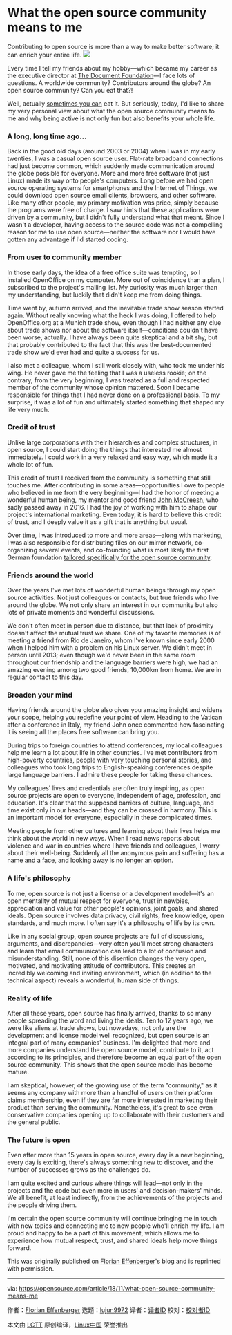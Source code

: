 [#]: collector: (lujun9972)
[#]: translator: ( )
[#]: reviewer: ( )
[#]: publisher: ( )
[#]: subject: (What the open source community means to me)
[#]: via: (https://opensource.com/article/18/11/what-open-source-community-means-me)
[#]: author: (Florian Effenberger https://opensource.com/users/floeff)
[#]: url: ( )

What the open source community means to me
======
Contributing to open source is more than a way to make better software; it can enrich your entire life.
![](https://opensource.com/sites/default/files/styles/image-full-size/public/lead-images/people_remote_teams_world.png?itok=_9DCHEel)

Every time I tell my friends about my hobby—which became my career as the executive director at [The Document Foundation][1]—I face lots of questions. A worldwide community? Contributors around the globe? An open source community? Can you eat that?!

Well, actually [sometimes you can][2] eat it. But seriously, today, I'd like to share my very personal view about what the open source community means to me and why being active is not only fun but also benefits your whole life.

### A long, long time ago…

Back in the good old days (around 2003 or 2004) when I was in my early twenties, I was a casual open source user. Flat-rate broadband connections had just become common, which suddenly made communication around the globe possible for everyone. More and more free software (not just Linux) made its way onto people's computers. Long before we had open source operating systems for smartphones and the Internet of Things, we could download open source email clients, browsers, and other software. Like many other people, my primary motivation was price, simply because the programs were free of charge. I saw hints that these applications were driven by a community, but I didn't fully understand what that meant. Since I wasn't a developer, having access to the source code was not a compelling reason for me to use open source—neither the software nor I would have gotten any advantage if I'd started coding.

### From user to community member

In those early days, the idea of a free office suite was tempting, so I installed OpenOffice on my computer. More out of coincidence than a plan, I subscribed to the project's mailing list. My curiosity was much larger than my understanding, but luckily that didn't keep me from doing things.

Time went by, autumn arrived, and the inevitable trade show season started again. Without really knowing what the heck I was doing, I offered to help OpenOffice.org at a Munich trade show, even though I had neither any clue about trade shows nor about the software itself—conditions couldn't have been worse, actually. I have always been quite skeptical and a bit shy, but that probably contributed to the fact that this was the best-documented trade show we'd ever had and quite a success for us.

I also met a colleague, whom I still work closely with, who took me under his wing. He never gave me the feeling that I was a useless rookie; on the contrary, from the very beginning, I was treated as a full and respected member of the community whose opinion mattered. Soon I became responsible for things that I had never done on a professional basis. To my surprise, it was a lot of fun and ultimately started something that shaped my life very much.

### Credit of trust

Unlike large corporations with their hierarchies and complex structures, in open source, I could start doing the things that interested me almost immediately. I could work in a very relaxed and easy way, which made it a whole lot of fun.

This credit of trust I received from the community is something that still touches me. After contributing in some areas—opportunities I owe to people who believed in me from the very beginning—I had the honor of meeting a wonderful human being, my mentor and good friend [John McCreesh][3], who sadly passed away in 2016. I had the joy of working with him to shape our project's international marketing. Even today, it is hard to believe this credit of trust, and I deeply value it as a gift that is anything but usual.

Over time, I was introduced to more and more areas—along with marketing, I was also responsible for distributing files on our mirror network, co-organizing several events, and co-founding what is most likely the first German foundation [tailored specifically for the open source community][4].

### Friends around the world

Over the years I've met lots of wonderful human beings through my open source activities. Not just colleagues or contacts, but true friends who live around the globe. We not only share an interest in our community but also lots of private moments and wonderful discussions.

We don't often meet in person due to distance, but that lack of proximity doesn't affect the mutual trust we share. One of my favorite memories is of meeting a friend from Rio de Janeiro, whom I've known since early 2000 when I helped him with a problem on his Linux server. We didn't meet in person until 2013; even though we'd never been in the same room throughout our friendship and the language barriers were high, we had an amazing evening among two good friends, 10,000km from home. We are in regular contact to this day.

### Broaden your mind

Having friends around the globe also gives you amazing insight and widens your scope, helping you redefine your point of view. Heading to the Vatican after a conference in Italy, my friend John once commented how fascinating it is seeing all the places free software can bring you.

During trips to foreign countries to attend conferences, my local colleagues help me learn a lot about life in other countries. I've met contributors from high-poverty countries, people with very touching personal stories, and colleagues who took long trips to English-speaking conferences despite large language barriers. I admire these people for taking these chances.

My colleagues' lives and credentials are often truly inspiring, as open source projects are open to everyone, independent of age, profession, and education. It's clear that the supposed barriers of culture, language, and time exist only in our heads—and they can be crossed in harmony. This is an important model for everyone, especially in these complicated times.

Meeting people from other cultures and learning about their lives helps me think about the world in new ways. When I read news reports about violence and war in countries where I have friends and colleagues, I worry about their well-being. Suddenly all the anonymous pain and suffering has a name and a face, and looking away is no longer an option.

### A life's philosophy

To me, open source is not just a license or a development model—it's an open mentality of mutual respect for everyone, trust in newbies, appreciation and value for other people's opinions, joint goals, and shared ideals. Open source involves data privacy, civil rights, free knowledge, open standards, and much more. I often say it's a philosophy of life by its own.

Like in any social group, open source projects are full of discussions, arguments, and discrepancies—very often you'll meet strong characters and learn that email communication can lead to a lot of confusion and misunderstanding. Still, none of this disention changes the very open, motivated, and motivating attitude of contributors. This creates an incredibly welcoming and inviting environment, which (in addition to the technical aspect) reveals a wonderful, human side of things.

### Reality of life

After all these years, open source has finally arrived, thanks to so many people spreading the word and living the ideals. Ten to 12 years ago, we were like aliens at trade shows, but nowadays, not only are the development and license model well recognized, but open source is an integral part of many companies' business. I'm delighted that more and more companies understand the open source model, contribute to it, act according to its principles, and therefore become an equal part of the open source community. This shows that the open source model has become mature.

I am skeptical, however, of the growing use of the term "community," as it seems any company with more than a handful of users on their platform claims membership, even if they are far more interested in marketing their product than serving the community. Nonetheless, it's great to see even conservative companies opening up to collaborate with their customers and the general public.

### The future is open

Even after more than 15 years in open source, every day is a new beginning, every day is exciting, there's always something new to discover, and the number of successes grows as the challenges do.

I am quite excited and curious where things will lead—not only in the projects and the code but even more in users' and decision-makers' minds. We all benefit, at least indirectly, from the achievements of the projects and the people driving them.

I'm certain the open source community will continue bringing me in touch with new topics and connecting me to new people who'll enrich my life. I am proud and happy to be a part of this movement, which allows me to experience how mutual respect, trust, and shared ideals help move things forward.

This was originally published on [Florian Effenberger][5]'s blog and is reprinted with permission.

--------------------------------------------------------------------------------

via: https://opensource.com/article/18/11/what-open-source-community-means-me

作者：[Florian Effenberger][a]
选题：[lujun9972][b]
译者：[译者ID](https://github.com/译者ID)
校对：[校对者ID](https://github.com/校对者ID)

本文由 [LCTT](https://github.com/LCTT/TranslateProject) 原创编译，[Linux中国](https://linux.cn/) 荣誉推出

[a]: https://opensource.com/users/floeff
[b]: https://github.com/lujun9972
[1]: https://www.documentfoundation.org/
[2]: https://opensource.com/article/18/9/open-source-cooking
[3]: https://blog.documentfoundation.org/blog/2016/01/24/r-i-p-john-mccreesh/
[4]: https://blog.documentfoundation.org/blog/2012/02/20/the-document-foundation-officially-incorporated-in-berlin-germany/
[5]: https://blog.effenberger.org/2016/04/28/what-the-open-source-community-means-to-me/
